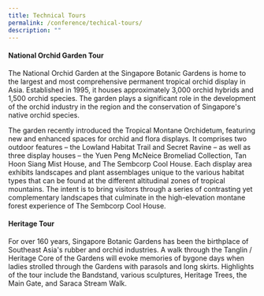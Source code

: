 ```yaml
---
title: Technical Tours
permalink: /conference/techical-tours/
description: ""
---
```

#### National Orchid Garden Tour

The National Orchid Garden at the Singapore Botanic Gardens is home to the largest and most comprehensive permanent tropical orchid display in Asia. Established in 1995, it houses approximately 3,000 orchid hybrids and 1,500 orchid species. The garden plays a significant role in the development of the orchid industry in the region and the conservation of Singapore's native orchid species.

The garden recently introduced the Tropical Montane Orchidetum, featuring new and enhanced spaces for orchid and flora displays. It comprises two outdoor features – the Lowland Habitat Trail and Secret Ravine – as well as three display houses – the Yuen Peng McNeice Bromeliad Collection, Tan Hoon Siang Mist House, and The Sembcorp Cool House. Each display area exhibits landscapes and plant assemblages unique to the various habitat types that can be found at the different altitudinal zones of tropical mountains. The intent is to bring visitors through a series of contrasting yet complementary landscapes that culminate in the high-elevation montane forest experience of The Sembcorp Cool House.

#### Heritage Tour

For over 160 years, Singapore Botanic Gardens has been the birthplace of Southeast Asia's rubber and orchid industries. A walk through the Tanglin / Heritage Core of the Gardens will evoke memories of bygone days when ladies strolled through the Gardens with parasols and long skirts. Highlights of the tour include the Bandstand, various sculptures, Heritage Trees, the Main Gate, and Saraca Stream Walk.
